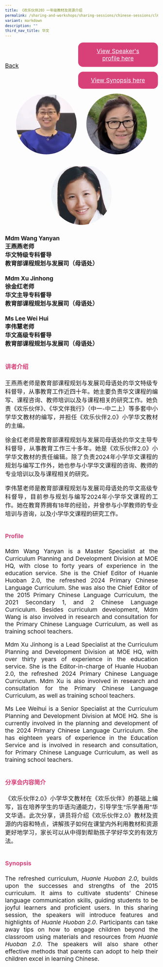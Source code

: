 ```yaml
---
title: 《欢乐伙伴20》一年级教材及资源介绍
permalink: /sharing-and-workshops/sharing-sessions/chinese-sessions/cl6/
variant: markdown
description: ""
third_nav_title: 华文
---
```

<style>
.entry-title{
  font-size: 2.25rem;
  font-weight: 700;
  margin-bottom: 2rem;
  text-align: center;
}
.entry-content p{
  text-align: justify;
}

.entry-title.supported-by{
  margin-bottom: 0;
  margin-top: 3rem;
}

.entry-content .buttons-container{
  align-items: center;
  column-gap: 1rem;
  display: flex;
  flex-wrap: wrap;
  justify-content: center;
}
.entry-content .buttons-container .btn-link{
  background-color: #7431e8;
  border-radius: 0.4rem;
  color: #fff;
  font-size: 1.5rem;
  margin-bottom: 1rem;
  padding: 15px 20px;
  text-align: center;
  text-decoration: none;
  width: 15rem;
}
.entry-content .buttons-container .btn-link:hover{
  background-color: lightgrey;
}

.entry-content.sharing-sessions{
  align-items: center;
  display: flex;
  flex-direction: column;
  row-gap: 1.5rem;
}
.entry-content.sharing-sessions .session-item{
  align-items: flex-start;
  background-color:#d84178;
  border-radius: 0.5rem;
  color: #ffffff;
  row-gap: 2rem;
  display: flex;
  font-size: 1.1rem;
  flex-direction: column;
  line-height: 1.2;
  justify-content: space-between;
  margin-bottom: 2rem;
  padding: 1rem;
  width: 100%;
}
.entry-content.sharing-sessions .session-item .lower-wrapper{
  display: flex;
  flex-direction: column;
  row-gap: 2rem;
  width: 100%;
}
.entry-content.sharing-sessions .session-item .session-link{
  border: 2px solid lightgrey;
  border-radius: 0.5rem;
  padding: 1rem;
  text-align: center;
}
.entry-content.sharing-sessions .session-item .session-link a{
  color: #ffffff;
}

.entry-content.sharing-sessions.malay-sessions .session-item{
  background-color: #a3c864;
}

.entry-content.sharing-sessions.tamil-sessions .session-item,
.entry-content.sharing-sessions.preschools-exhibitors .session-item{
  background-color: #9b4490;
}

.entry-content.sharing-sessions.english-sessions .session-item{
  background-color: #fa0;
}

.entry-content.sharing-sessions.primary-secondary-exhibitors .session-item{
  background-color: #a3c864;
}

.entry-content.sharing-sessions .session-item .session-link:hover{
  background-color: lightgrey;
}

.entry-content.sharing-session-item{
  font-size: 1.2rem;
}
.entry-content.sharing-session-item .sharing-sessions-nav{
  align-items: center;
  column-gap: 1rem;
  display: flex;
  flex-wrap: wrap;
  justify-content: space-between;
  padding-bottom: 1rem;
}
.entry-content.sharing-session-item .sharing-sessions-nav .inner-nav-wrapper{
  column-gap: 1rem;
  display: flex;
  flex: 2;
  flex-wrap: wrap;
  justify-content: flex-end;
  row-gap: 1rem;
}
.entry-content.sharing-session-item .sharing-sessions-nav .inner-nav-wrapper .nav-btn{
  background-color: #d84178;
  border-radius: 1rem;
  color: #fff;
  padding: 1rem 2rem;
  text-align: center;
  width: 100%;
}
.entry-content.sharing-session-item.malay-session .sharing-sessions-nav .inner-nav-wrapper .nav-btn{
  background-color: #a3c864;
}
.entry-content.sharing-session-item.tamil-session .sharing-sessions-nav .inner-nav-wrapper .nav-btn{
  background-color: #9b4490;
}
.entry-content.sharing-session-item.english-session .sharing-sessions-nav .inner-nav-wrapper .nav-btn{
  background-color: #fa0;
}
.entry-content.sharing-session-item .sharing-sessions-nav .inner-nav-wrapper .nav-btn:hover{
  background-color: lightgrey;
}
.entry-content.sharing-session-item .profile-photo-container{
  align-items: center;
  column-gap: 1rem;
  display: flex;
  flex-wrap: wrap;
  justify-content: space-between;
  row-gap: 1rem;
}
.entry-content.sharing-session-item .profile-photo{
  align-items: center;
  column-gap: 2rem;
  display: flex;
  flex-wrap: wrap;
  justify-content: center;
  row-gap: 2rem;
  margin-bottom: 2rem;
}
.entry-content.sharing-session-item .profile-photo img{
  border-radius: 100px;
  width: 200px;
}
.entry-content.sharing-session-item.awardee-item .profile-photo{
  width: 100%;
}
.entry-content.sharing-session-item .profile-name{
  font-weight: 700;
  margin-bottom: 3rem;
}
.entry-content.sharing-session-item h4{
  color: #d84178;
}
.entry-content.sharing-session-item.malay-session h4{
  color: #a3c864;
}
.entry-content.sharing-session-item.tamil-session h4{
  color: #9b4490;
}
.entry-content.sharing-session-item.english-session h4{
  color: #fa0;
}
.entry-content.sharing-session-item.awardee-item h3,
.entry-content.sharing-session-item.awardee-item h4{
  color: #4372d6;
}
.entry-content.sharing-session-item .section-wrapper{
  margin-bottom: 3rem;
}

.entry-content.awardees-container h4{
  font-weight: 700;
  margin-bottom: 3rem;
}
.entry-content.awardees-container a{
  text-decoration: none;
}
.entry-content.awardees-container .section-wrapper{
  margin-bottom: 10rem;
}
.entry-content.awardees-container .section-row{
  column-gap: 1rem;
  display: flex;
  flex-wrap: wrap;
  justify-content: space-around;
  row-gap: 1rem;
}
.entry-content.awardees-container .section-column{
  width: 30%;
}
.entry-content.awardees-container .awardee-wrapper{
  align-items: center;
  display: flex;
  flex-direction: column;
  justify-content: center;
  row-gap: 1rem;
}
.entry-content.awardees-container .awardee-wrapper .awardee-pic{
  width: 10rem;
}
.entry-content.awardees-container .awardee-wrapper .awardee-profile{
  color: #484848;
  text-align: center;
}
.entry-content.awardees-container .awardee-wrapper .name-english{
  font-size: 1.25rem;
  margin-bottom: 1rem;
}
.entry-content.awardees-container .awardee-wrapper .name-chinese{
  font-size: 1.25rem;
  margin-bottom: 1rem;
}

.entry-content .btntop{
  position: fixed;
  float: right;
  bottom: 20px;
  right: 80px;
  z-index: 99;
  boder: none;
  background-color: #3bb9ff;
  cursor: pointer;
  padding: 15px;
  boder-radius: 4px;
  color: #fff;
  font-weight: 600;
}

.coming-soon{
  color: #7431e8;
  font-size: 2rem;
  font-weight: 700;
  margin-top: 3rem;
  text-align: center;
}

@media all and (min-width: 40rem ){
  .entry-content.sharing-sessions{
    align-items: flex-start;
    display: flex;
    flex-direction: column;
    row-gap: 1.5rem;
  }

  
  .entry-content.sharing-sessions .session-item .lower-wrapper{
    align-items: center;
    flex-direction: row;
    justify-content: space-between;
  }

  .entry-content.sharing-session-item .sharing-sessions-nav .inner-nav-wrapper .nav-btn{
    width: 45%;
  }
}
</style>

<div class="entry-content sharing-session-item">
<div class="sharing-sessions-nav">
<a href="/sharing-and-workshops/sharing-sessions/chinese-sessions/">Back</a>
<div class="inner-nav-wrapper">
<a class="nav-btn" href="#C1">View Speaker's profile here</a>
<a class="nav-btn" href="#C2">View Synopsis here</a>
</div>
</div>

<div class="profile-photo">
<img alt="Wang Yanyan" src="/images/Sharing_sessions/wang-yanyan.jpg">
<img alt="Xu Jinhong" src="/images/Sharing_sessions/xu-jinhong.jpg">
<img alt="Lee Wei Hui" src="/images/Sharing_sessions/lee-wei-hui.jpg">
</div>

<div class="profile-name">
Mdm Wang Yanyan<br>
王燕燕老师<br>
华文特级专科督导<br>
教育部课程规划与发展司（母语处）<br>
<br>
Mdm Xu Jinhong<br>
徐金红老师<br>
华文主导专科督导<br>
教育部课程规划与发展司（母语处）<br>
<br>
Ms Lee Wei Hui<br>
李伟慧老师<br>
华文高级专科督导<br>
教育部课程规划与发展司（母语处）
</div>

<div class="section-wrapper">
<h4 id="C1">讲者介绍</h4>
<p>
王燕燕老师是教育部课程规划与发展司母语处的华文特级专科督导，从事教育工作近四十年。她主要负责华文课程的编写、课程咨询、教师培训以及与课程相关的研究工作。她负责《欢乐伙伴》、《华文伴我行》（中一-中二上）等多套中小学华文教材的编写，并担任《欢乐伙伴2.0》小学华文教材的主编。
</p>
<p>
徐金红老师是教育部课程规划与发展司母语处的华文主导专科督导，从事教育工作三十多年。她是《欢乐伙伴2.0》小学华文教材的责任编辑。除了负责2024年小学华文课程的规划与编写工作外，她也参与小学华文课程的咨询、教师的专业培训以及与课程相关的研究。
</p>
<p>
李伟慧老师是教育部课程规划与发展司母语处的华文高级专科督导，目前参与规划与编写2024年小学华文课程的工作。她在教育界拥有18年的经验，并曾参与小学教师的专业培训与咨询，以及小学华文课程的研究工作。
</p>
</div>

<div class="section-wrapper">
<h4>Profile</h4>
<p>
Mdm Wang Yanyan is a Master Specialist at the Curriculum Planning and Development Division at MOE HQ, with close to forty years of experience in the education service. She is the Chief Editor of Huanle Huoban 2.0, the refreshed 2024 Primary Chinese Language Curriculum. She was also the Chief Editor of the 2015 Primary Chinese Language Curriculum, the 2021 Secondary 1, and 2 Chinese Language Curriculum. Besides curriculum development, Mdm Wang is also involved in research and consultation for the Primary Chinese Language Curriculum, as well as training school teachers.
</p>
<p>
Mdm Xu Jinhong is a Lead Specialist at the Curriculum Planning and Development Division at MOE HQ, with over thirty years of experience in the education service. She is the Editor-in-charge of Huanle Huoban 2.0, the refreshed 2024 Primary Chinese Language Curriculum. Mdm Xu is also involved in research and consultation for the Primary Chinese Language Curriculum, as well as training school teachers.
</p>
<p>
Ms Lee Weihui is a Senior Specialist at the Curriculum Planning and Development Division at MOE HQ. She is currently involved in the planning and development of the 2024 Primary Chinese Language Curriculum. She has eighteen  years of experience in the Education Service and is involved in research and consultation, for Primary Chinese Language Curriculum, as well as training  school teachers.
</p>
</div>

<div class="section-wrapper">
<h4 id="C2">分享会内容简介</h4> 
<p>
《欢乐伙伴2.0》小学华文教材在《欢乐伙伴》的基础上编写，旨在培养学生的华语沟通能力，引导学生“乐学善用”华文华语。此次分享，讲员将介绍《欢乐伙伴2.0》教材及资源的内容和特点，讲解孩子如何在课堂内外利用教材和资源更好地学习，家长可以从中得到帮助孩子学好华文的有效方法。
</p>
</div>

<div class="section-wrapper">
<h4>Synopsis</h4> 
<p>
The refreshed curriculum, <em>Huanle Huoban 2.0</em>, builds upon the successes and strengths of the 2015 curriculum. It aims to cultivate students’ Chinese language communication skills, guiding students to be joyful learners and proficient users. In this sharing session, the speakers will introduce  features and highlights of <em>Huanle Huoban 2.0</em>. Participants can take away tips on how to engage children beyond the classroom using materials and resources from <em>Huanle Huoban 2.0</em>. The speakers will also share other  effective methods that parents can adopt to help their children excel in learning Chinese.
</p>
</div>

<div class="section-wrapper">
</div>
</div>